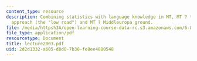 ```yaml
---
content_type: resource
description: Combining statistics with language knowledge in MT, MT ? the statistical
  approach (the "low road") and MT ? Middleuropa ground.
file: /media/https%3A/open-learning-course-data-rc.s3.amazonaws.com/6-863j-natural-language-and-the-computer-representation-of-knowledge-spring-2003/2d2d1332a605d0d07b38fe8ee4880548_lecture2003.pdf
file_type: application/pdf
resourcetype: Document
title: lecture2003.pdf
uid: 2d2d1332-a605-d0d0-7b38-fe8ee4880548
---
```

